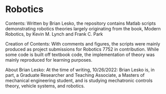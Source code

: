 # Robotics

Contents: Written by Brian Lesko, the repository contains Matlab scripts demonstrating robotics theories largely originating from the book, Modern Robotics, by Kevin M. Lynch and Frank C. Park

Creation of Contents: With comments and figures, the scripts were mainly produced as project submissions for Robotics 7752 in contribution. While some code is built off textbook code, the implementation of theory was mainly reproduced for learning purposes.

About Brian Lesko: At the time of writing, 10/26/2022: Brian Lesko is, in part, a Graduate Researcher and Teaching Associate, a Masters of mechanical engineering student, and is studying mechatronic controls theory, vehicle systems, and robotics.
